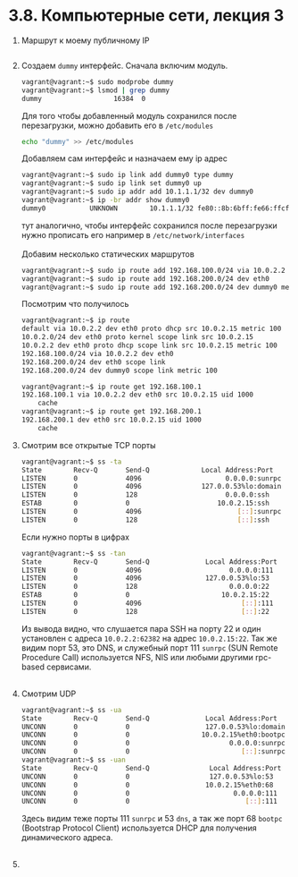 # 3.8. Компьютерные сети, лекция 3
1. Маршрут к моему публичному IP  
   ```bash
   
   ```
2. Создаем `dummy` интерфейс. Сначала включим модуль.
   ```bash
   vagrant@vagrant:~$ sudo modprobe dummy
   vagrant@vagrant:~$ lsmod | grep dummy
   dummy                  16384  0
   ```
   Для того чтобы добавленный модуль сохранился после перезагрузки, можно добавить его в `/etc/modules`
   ```bash
   echo "dummy" >> /etc/modules
   ```
   Добавляем сам интерфейс и назначаем ему ip адрес
   ```bash
   vagrant@vagrant:~$ sudo ip link add dummy0 type dummy
   vagrant@vagrant:~$ sudo ip link set dummy0 up
   vagrant@vagrant:~$ sudo ip addr add 10.1.1.1/32 dev dummy0   
   vagrant@vagrant:~$ ip -br addr show dummy0 
   dummy0           UNKNOWN        10.1.1.1/32 fe80::8b:6bff:fe66:ffcf/64
   ```
   тут аналогично, чтобы интерфейс сохранился после перезагрузки нужно прописать его например в `/etc/network/interfaces`  
   <br>
   Добавим несколько статических маршрутов
   ```bash
   vagrant@vagrant:~$ sudo ip route add 192.168.100.0/24 via 10.0.2.2
   vagrant@vagrant:~$ sudo ip route add 192.168.200.0/24 dev eth0
   vagrant@vagrant:~$ sudo ip route add 192.168.200.0/24 dev dummy0 metric 100
   ```
   Посмотрим что получилось
   ```bash
   vagrant@vagrant:~$ ip route 
   default via 10.0.2.2 dev eth0 proto dhcp src 10.0.2.15 metric 100 
   10.0.2.0/24 dev eth0 proto kernel scope link src 10.0.2.15 
   10.0.2.2 dev eth0 proto dhcp scope link src 10.0.2.15 metric 100 
   192.168.100.0/24 via 10.0.2.2 dev eth0 
   192.168.200.0/24 dev eth0 scope link 
   192.168.200.0/24 dev dummy0 scope link metric 100 
   
   vagrant@vagrant:~$ ip route get 192.168.100.1
   192.168.100.1 via 10.0.2.2 dev eth0 src 10.0.2.15 uid 1000 
       cache 
   vagrant@vagrant:~$ ip route get 192.168.200.1
   192.168.200.1 dev eth0 src 10.0.2.15 uid 1000 
       cache 
   ```
   
3. Смотрим все открытые TCP порты
   ```bash
   vagrant@vagrant:~$ ss -ta
   State        Recv-Q       Send-Q             Local Address:Port                Peer Address:Port        Process       
   LISTEN       0            4096                     0.0.0.0:sunrpc                   0.0.0.0:*                         
   LISTEN       0            4096               127.0.0.53%lo:domain                   0.0.0.0:*                         
   LISTEN       0            128                      0.0.0.0:ssh                      0.0.0.0:*                         
   ESTAB        0            0                      10.0.2.15:ssh                     10.0.2.2:62382                     
   LISTEN       0            4096                        [::]:sunrpc                      [::]:*                         
   LISTEN       0            128                         [::]:ssh                         [::]:*  
   ```
   Если нужно порты в цифрах
   ```bash
   vagrant@vagrant:~$ ss -tan
   State        Recv-Q       Send-Q              Local Address:Port               Peer Address:Port        Process       
   LISTEN       0            4096                      0.0.0.0:111                     0.0.0.0:*                         
   LISTEN       0            4096                127.0.0.53%lo:53                      0.0.0.0:*                         
   LISTEN       0            128                       0.0.0.0:22                      0.0.0.0:*                         
   ESTAB        0            0                       10.0.2.15:22                     10.0.2.2:62382                     
   LISTEN       0            4096                         [::]:111                        [::]:*                         
   LISTEN       0            128                          [::]:22                         [::]:* 
   ```
   Из вывода видно, что слушается пара SSH на порту 22 и один установлен с адреса `10.0.2.2:62382` на адрес `10.0.2.15:22`. Так же видим порт 53, это DNS, и служебный порт 111 `sunrpc` (SUN Remote Procedure Call) используется NFS, NIS или любыми другими rpc-based сервисами.  
   <br>
4. Смотрим UDP
   ```bash
   vagrant@vagrant:~$ ss -ua
   State        Recv-Q       Send-Q              Local Address:Port                Peer Address:Port       Process       
   UNCONN       0            0                   127.0.0.53%lo:domain                   0.0.0.0:*                        
   UNCONN       0            0                  10.0.2.15%eth0:bootpc                   0.0.0.0:*                        
   UNCONN       0            0                         0.0.0.0:sunrpc                   0.0.0.0:*                        
   UNCONN       0            0                            [::]:sunrpc                      [::]:*                        
   vagrant@vagrant:~$ ss -uan
   State        Recv-Q       Send-Q               Local Address:Port               Peer Address:Port       Process       
   UNCONN       0            0                    127.0.0.53%lo:53                      0.0.0.0:*                        
   UNCONN       0            0                   10.0.2.15%eth0:68                      0.0.0.0:*                        
   UNCONN       0            0                          0.0.0.0:111                     0.0.0.0:*                        
   UNCONN       0            0                             [::]:111                        [::]:*
   ```
   Здесь видим теже порты 111 `sunrpc` и 53 `dns`, а так же порт 68 `bootpc` (Bootstrap Protocol Client) используется DHCP для получения динамического адреса.  
   <br>
5. 